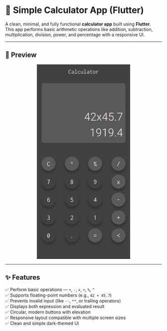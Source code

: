 # 🧮 Simple Calculator App (Flutter)

A clean, minimal, and fully functional **calculator app** built using **Flutter**.  
This app performs basic arithmetic operations like addition, subtraction, multiplication, division, power, and percentage with a responsive UI.

---

## 📱 Preview
<p align="center">
  <img src="calculatorReadme.jpg" width="300"/>
</p>


---

## ✨ Features

✅ Perform basic operations — `+`, `-`, `×`, `÷`, `%`, `^`  
✅ Supports floating-point numbers (e.g., `42 × 45.7`)  
✅ Prevents invalid input (like `--`, `**`, or trailing operators)  
✅ Displays both expression and evaluated result  
✅ Circular, modern buttons with elevation  
✅ Responsive layout compatible with multiple screen sizes  
✅ Clean and simple dark-themed UI


